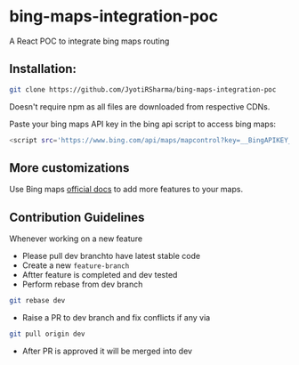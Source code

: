 # bing-maps-integration-poc
A React POC to integrate bing maps routing

## Installation:
```bash
git clone https://github.com/JyotiRSharma/bing-maps-integration-poc
```

Doesn't require npm as all files are downloaded from respective CDNs.

Paste your bing maps API key in the bing api script to access bing maps:

```bash
<script src='https://www.bing.com/api/maps/mapcontrol?key=__BingAPIKEY__&callback=loadMapScenario'></script>
```

## More customizations
Use Bing maps [official docs](https://www.bing.com/api/maps/sdkrelease/mapcontrol/isdk/directionscreatetruckroute#HTML) to add more features to your maps.

## Contribution Guidelines
Whenever working on a new feature
- Please pull dev branchto have latest stable code
- Create a new ```feature-branch```
- Aftter feature is completed and dev tested
- Perform rebase from dev branch

```bash
git rebase dev
```
- Raise a PR to dev branch and fix conflicts if any via

```bash
git pull origin dev
```
- After PR is approved it will be merged into dev

